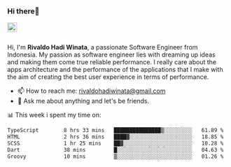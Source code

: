 ### Hi there👋
<a href="https://www.linkedin.com/in/rivaldohadiwinata/">
  <img align="left" alt="Rivaldo's LinkedIN" width="22px" src="https://upload.wikimedia.org/wikipedia/commons/8/81/LinkedIn_icon.svg" />
</a>

<br/>
<br/>

Hi, I'm **Rivaldo Hadi Winata**, a passionate Software Engineer from Indonesia. 
My passion as software engineer lies with dreaming up ideas and making them come true reliable performance. 
I really care about the apps architecture and the performance of the applications that I make with the aim of creating the best user experience in terms of performance.

- 📫 How to reach me: [rivaldohadiwinata@gmail.com](mailto:rivaldohadiwinata@gmail.com)
- 💬 Ask me about anything and let's be friends.

📊 This week i spent my time on:


<!--START_SECTION:waka-->

```txt
TypeScript        8 hrs 33 mins   ███████████████▒░░░░░░░░░   61.89 %
HTML              2 hrs 36 mins   ████▓░░░░░░░░░░░░░░░░░░░░   18.85 %
SCSS              1 hr 25 mins    ██▓░░░░░░░░░░░░░░░░░░░░░░   10.28 %
Dart              38 mins         █░░░░░░░░░░░░░░░░░░░░░░░░   04.63 %
Groovy            10 mins         ▒░░░░░░░░░░░░░░░░░░░░░░░░   01.26 %
```

<!--END_SECTION:waka-->


<!--- 🔭 I’m currently working on Parnas FMS Project -->

<!--
**rivaldotjioe/rivaldotjioe** is a ✨ _special_ ✨ repository because its `README.md` (this file) appears on your GitHub profile.

Here are some ideas to get you started:

- 🔭 I’m currently working on ...
- 🌱 I’m currently learning ...
- 👯 I’m looking to collaborate on ...
- 🤔 I’m looking for help with ...
- 💬 Ask me about ...
- 📫 How to reach me: ...
- 😄 Pronouns: ...
- ⚡ Fun fact: ...
-->
